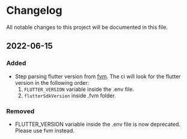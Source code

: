 # Changelog
All notable changes to this project will be documented in this file.

## 2022-06-15
### Added
- Step parsing flutter version from [fvm](https://fvm.app/). The ci will look for the flutter version in the following order:
    1. `FLUTTER_VERSION` variable inside the .env file.
    2. `flutterSdkVersion` inside .fvm folder.

### Removed
- FLUTTER_VERSION variable inside the .env file is now deprecated. Please use fvm instead.